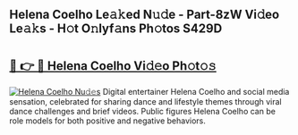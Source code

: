 ## Helena Coelho Le𝚊𝚔ed N𝚞𝚍e - Part-8zW Vi𝚍eo Le𝚊𝚔s - H𝚘t O𝚗lyf𝚊ns Ph𝚘tos S429D

# <h2><a href="http://hf5dwp.feru.top/?c=Helena+Coelho">🔗 👉 🔴 Helena Coelho Vi𝚍𝚎o Ph𝚘t𝚘𝚜</a></h2>

[![Helena Coelho Nu𝚍𝚎s](https://i.imgur.com/0TWrTi3.gif)](http://hf5dwp.feru.top/?c=Helena+Coelho)
Digital entertainer Helena Coelho and social media sensation, celebrated for sharing dance and lifestyle themes through viral dance challenges and brief videos. Public figures Helena Coelho can be role models for both positive and negative behaviors. 
